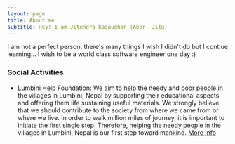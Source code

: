 ```yaml
---
layout: page
title: About me
subtitle: Hey! I am Jitendra Kasaudhan (Abbr- Jitu)
---
```


I am not a perfect person, there's many things I wish I didn't do but I contiue learning...
I wish to be a world class software engineer one day :)

### Social Activities
- Lumbini Help Foundation:
We aim to help the needy and poor people in the villages in Lumbini, Nepal by supporting their educational aspects and offering them life sustaining useful materials. We strongly believe that we should contribute to the society from where we came from or where we live. In order to walk million miles of journey, it is important to initiate the first single step. Therefore, helping the needy people in the villages in Lumbini, Nepal is our first step toward mankind. [More Info](https://www.facebook.com/lumbinihelpfoundation/)

